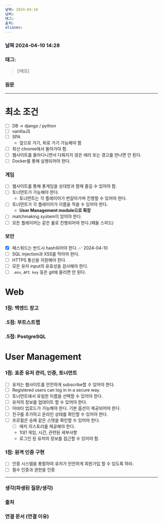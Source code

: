 ```yaml
---
날짜: 2024-04-10
넘버: 
태그: 
출처: 
aliases:
---
```

### 날짜  2024-04-10 14:28

### 태그:

>[!메모]
>

### 원문
---
# 최소 조건
- [ ] DB -> django / python
- [ ] vanillaJS
- [ ] SPA
	- 앞으로 가기, 뒤로 가기 가능해야 함
- [ ] 최신 chrome에서 돌아가야 함.
- [ ] 웹사이트를 돌아다니면서 다뤄지지 않은 에러 또는 경고를 만나면 안 된다.
- [ ] Docker를 통해 실행되어야 한다.
### 게임
- [ ] 웹사이트를 통해 퐁게임을 상대방과 함께 즐길 수 있어야 함.
- [ ] 토너먼트가 가능해야 한다.
	- 토너먼트는 각 플레이어가 번갈아가며 진행할 수 있어야 한다.
- [ ] 토너먼트가 각 플레이어가 이름을 적을 수 있어야 한다.
	- **User Management module으로 확장**
- [ ] matchmaking system이 있어야 한다.
- [ ] 모든 플레이어는 같은 룰로 진행되어야 한다.(패들 스피드)
### 보안
- [x] 패스워드는 반드시 hash되어야 한다. ✅ 2024-04-10
- [ ] SQL injection과 XSS를 막아야 한다.
- [ ] HTTPS 통신을 지원해야 한다.
- [ ] 모든 유저 input의 유효성을 검사해야 한다.
- [ ] `.env`, `API key`  등은 git에 올리면 안 된다.
# Web
### 1점: 백엔드 장고
### .5점: 부트스트랩
### .5점: PostgreSQL
# User Management
### 1점: 표준 유저 관리, 인증, 토너먼트
- [ ] 유저는 웹사이트를 안전하게 subscribe할 수 있어야 한다.
- [ ] Registered users can log in in a secure way.
- [ ] 토너먼트에서 유일한 이름을 선택할 수 있어야 한다.
- [ ] 유저의 정보를 업데이트 할 수 있어야 한다.
- [ ] 아바타 업로드가 가능해야 한다. 기본 옵션이 제공되어야 한다.
- [ ] 친구를 추가하고 온라인 상태를 확인할 수 있어야 한다.
- [ ] 프로필은 승패 같은 스탯을 확인할 수 있어야 한다.
	- [ ] 매치 히스토리를 제공해야 한다.
	- 1대1 게임, 시간, 관련된 세부사항
	- 로그인 된 유저의 정보를 접근할 수 있어야 함.
### 1점: 원격 인증 구현
- [ ] 인증 시스템을 통합하여 유저가 안전하게 회원가입 할 수 있도록 하라.
- [ ] 필수 인증과 권한을 인증
---
### 생각(파생된 질문/생각)

### 출처

### 연결 문서 (연결 이유)

